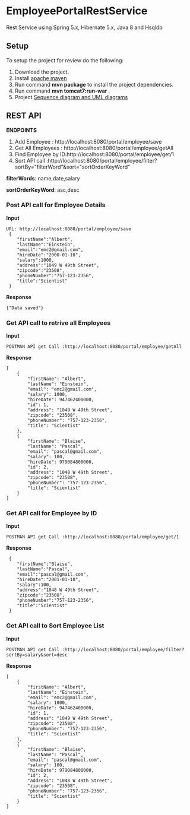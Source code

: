 # EmployeePortalRestService
Rest Service using Spring 5.x, Hibernate 5.x, Java 8 and Hsqldb

## Setup 

To setup the project for review do the following:
1. Download the project.
2. Install  <a href="https://www.mkyong.com/maven/how-to-install-maven-in-windows/">apache maven</a> 
3. Run command __mvn package__ to install the project dependencies.
4. Run command __mvn tomcat7:run-war__ .
5. Project <a href="https://github.com/girishkathireddy/EmployeePortalRestService/tree/master/src/main/resources">Sequence diagram and UML diagrams </a> 

## REST API 
__ENDPOINTS__
1. Add Employee : http://localhost:8080/portal/employee/save
2. Get All Employees : http://localhost:8080/portal/employee/getAll
3. Find Employee by ID:http://localhost:8080/portal/employee/get/1
4. Sort API call :http://localhost:8080/portal/employee/filter?sortBy="filterWord"&sort="sortOrderKeyWord"

__filterWords__: name,date,salary

__sortOrderKeyWord__: asc,desc


### Post API call for Employee Details 
__Input__ 
```
URL: http://localhost:8080/portal/employee/save
 {
    "firstName":"Albert",
    "lastName":"Einstein",
    "email":"emc2@gmail.com",
    "hireDate":"2000-01-10",
    "salary":1000,
    "address":"1049 W 49th Street",
    "zipcode":"23508",
    "phoneNumber":"757-123-2356",
    "title":"Scientist"
 }
```
__Response__
```
{"Data saved"}
```
### Get API call to retrive all Employees 
__Input__ 
```
POSTMAN API get Call :http://localhost:8080/portal/employee/getAll
```
__Response__
```
[
    {
        "firstName": "Albert",
        "lastName": "Einstein",
        "email": "emc2@gmail.com",
        "salary": 1000,
        "hireDate": 947462400000,
        "id": 1,
        "address": "1049 W 49th Street",
        "zipcode": "23508",
        "phoneNumber": "757-123-2356",
        "title": "Scientist"
    },
    {
        "firstName": "Blaise",
        "lastName": "Pascal",
        "email": "pascal@gmail.com",
        "salary": 100,
        "hireDate": 979084800000,
        "id": 2,
        "address": "1048 W 49th Street",
        "zipcode": "23508",
        "phoneNumber": "757-123-2356",
        "title": "Scientist"
    }
]
```

### Get API call for Employee by ID
__Input__ 
```
POSTMAN API get Call :http://localhost:8080/portal/employee/get/1
```
__Response__
```
 {	
    "firstName":"Blaise",
    "lastName":"Pascal",
    "email":"pascal@gmail.com",
    "hireDate":"2001-01-10",
    "salary":100,
    "address":"1048 W 49th Street",
    "zipcode":"23508",
    "phoneNumber":"757-123-2356",
    "title":"Scientist"
 }
```

### Get API call to Sort Employee List
__Input__ 
```
POSTMAN API get Call :http://localhost:8080/portal/employee/filter?sortBy=salary&sort=desc
```
__Response__
```
[
    {
        "firstName": "Albert",
        "lastName": "Einstein",
        "email": "emc2@gmail.com",
        "salary": 1000,
        "hireDate": 947462400000,
        "id": 1,
        "address": "1049 W 49th Street",
        "zipcode": "23508",
        "phoneNumber": "757-123-2356",
        "title": "Scientist"
    },
    {
        "firstName": "Blaise",
        "lastName": "Pascal",
        "email": "pascal@gmail.com",
        "salary": 100,
        "hireDate": 979084800000,
        "id": 2,
        "address": "1048 W 49th Street",
        "zipcode": "23508",
        "phoneNumber": "757-123-2356",
        "title": "Scientist"
    }
]
```
